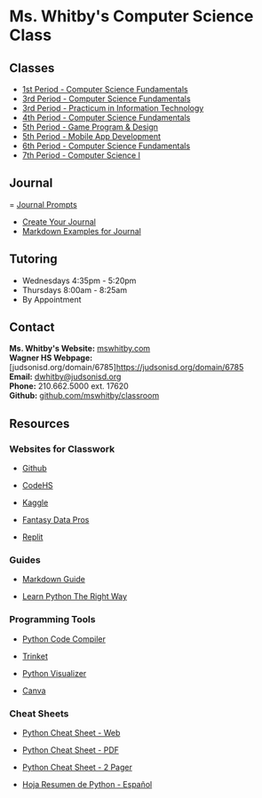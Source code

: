 # Ms. Whitby's Computer Science Class

## Classes
- [1st Period - Computer Science Fundamentals](https://github.com/mswhitby/classroom/blob/main/_docs/classes/1st.md)
- [3rd Period - Computer Science Fundamentals](https://github.com/mswhitby/classroom/blob/main/_docs/classes/3rd.md)
- [3rd Period - Practicum in Information Technology](https://github.com/mswhitby/classroom/blob/main/_docs/classes/practicum.md)
- [4th Period - Computer Science Fundamentals](https://github.com/mswhitby/classroom/blob/main/_docs/classes/4th.md)
- [5th Period - Game Program & Design](https://github.com/mswhitby/classroom/blob/main/_docs/classes/5th.md)
- [5th Period - Mobile App Development](https://github.com/mswhitby/classroom/blob/main/_docs/classes/5th.md)
- [6th Period - Computer Science Fundamentals](https://github.com/mswhitby/classroom/blob/main/_docs/classes/6th.md)
- [7th Period - Computer Science I](https://github.com/mswhitby/classroom/blob/main/_docs/classes/7th.md)

## Journal
= [Journal Prompts](https://github.com/mswhitby/classroom/blob/main/_docs/resources/journal.md)
- [Create Your Journal](https://github.com/mswhitby/classroom/blob/main/_docs/resources/journal_creation.md)
- [Markdown Examples for Journal](https://github.com/mswhitby/classroom/blob/main/_docs/resources/markdown_examples.md)

## Tutoring
- Wednesdays 4:35pm - 5:20pm
- Thursdays 8:00am - 8:25am
- By Appointment

## Contact
**Ms. Whitby's Website:** [mswhitby.com](https://mswhitby.com)<br>
**Wagner HS Webpage:** [judsonisd.org/domain/6785]<https://judsonisd.org/domain/6785><br>
**Email:** <dwhitby@judsonisd.org><br>
**Phone:** 210.662.5000 ext. 17620<br>
**Github:** [github.com/mswhitby/classroom](https://github.com/mswhitby/classroom)<br>

## Resources

### Websites for Classwork

- [Github](https://github.com)

- [CodeHS](https://codehs.com)

- [Kaggle](https://www.kaggle.com/)

- [Fantasy Data Pros](https://www.fantasydatapros.com/)

- [Replit](https://replit.com/team/whs-tbirds)

### Guides

- [Markdown Guide](https://www.markdownguide.org/)

- [Learn Python The Right Way](https://learnpythontherightway.com/#read)

### Programming Tools

- [Python Code Compiler](https://www.onlinegdb.com/)

- [Trinket](https://trinket.io/library/trinkets/create?lang=python3)

- [Python Visualizer](https://pythontutor.com/visualize.html#mode=edit)

- [Canva](https://www.canva.com/brand/join?token=iPrenhf0dFJZAWE5VFeLBg&brandingVariant=edu&referrer=team-invite)

### Cheat Sheets

- [Python Cheat Sheet - Web](https://www.pythoncheatsheet.org/)

- [Python Cheat Sheet - PDF](https://websitesetup.org/wp-content/uploads/2021/04/Python-cheat-sheet-April-2021.pdf)

- [Python Cheat Sheet - 2 Pager](https://perso.limsi.fr/pointal/_media/python:cours:mementopython3-english.pdf)

- [Hoja Resumen de Python - Español](https://perso.limsi.fr/pointal/_media/python:cours:mementopython3-espanol.pdf)

